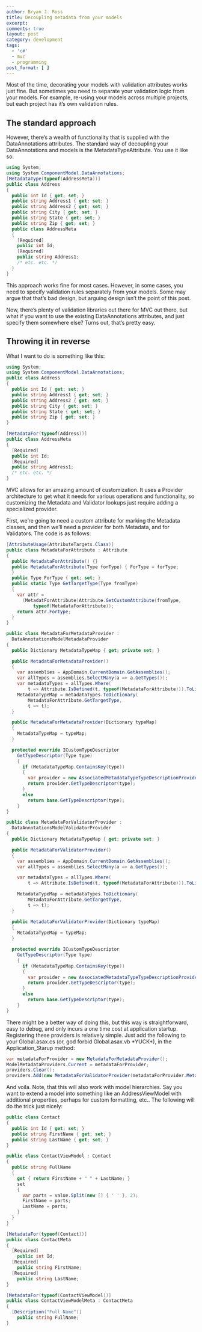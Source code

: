 ```yaml
---
author: Bryan J. Ross
title: Decoupling metadata from your models
excerpt:
comments: true
layout: post
category: development
tags:
  - 'c#'
  - mvc
  - programming
post_format: [ ]
---
```

Most of the time, decorating your models with validation attributes
works just fine. But sometimes you need to separate your validation
logic from your models. For example, re-using your models across
multiple projects, but each project has it’s own validation rules.

<!-- more -->

## The standard approach

However, there’s a wealth of functionality that is supplied with the
DataAnnotations attributes. The standard way of decoupling your
DataAnnotations and models is the MetadataTypeAttribute. You use it
like so:

``` c#
using System;
using System.ComponentModel.DataAnnotations;
[MetadataType(typeof(AddressMeta))]
public class Address
{
  public int Id { get; set; }
  public string Address1 { get; set; }
  public string Address2 { get; set; }
  public string City { get; set; }
  public string State { get; set; }
  public string Zip { get; set; }
  public class AddressMeta
  {
    [Required]
    public int Id;
    [Required]
    public string Address1;
    /* etc. etc. */
  }
}
```

This approach works fine for most cases. However, in some cases, you
need to specify validation rules separately from your models. Some may
argue that that’s bad design, but arguing design isn’t the point of
this post.

Now, there’s plenty of validation libraries out there for MVC out
there, but what if you want to use the existing DataAnnotations
attributes, and just specify them somewhere else? Turns out, that’s
pretty easy.

## Throwing it in reverse

What I want to do is something like this:

``` c#
using System;
using System.ComponentModel.DataAnnotations;
public class Address
{
  public int Id { get; set; }
  public string Address1 { get; set; }
  public string Address2 { get; set; }
  public string City { get; set; }
  public string State { get; set; }
  public string Zip { get; set; }
}

[MetadataFor(typeof(Address))]
public class AddressMeta
{
  [Required]
  public int Id;
  [Required]
  public string Address1;
  /* etc. etc. */
}
```


MVC allows for an amazing amount of customization. It uses a Provider
architecture to get what it needs for various operations and
functionality, so customizing the Metadata and Validator lookups just
require adding a specialized provider.

First, we’re going to need a custom attribute for marking the Metadata
classes, and then we’ll need a provider for both Metadata, and for
Validators. The code is as follows:

``` c#
[AttributeUsage(AttributeTargets.Class)]
public class MetadataForAttribute : Attribute
{
  public MetadataForAttribute() {}
  public MetadataForAttribute(Type forType) { ForType = forType;
  }
  public Type ForType { get; set; }
  public static Type GetTargetType(Type fromType)
  {
    var attr =
      (MetadatForAttribute)Attribute.GetCustomAttribute(fromType,
          typeof(MetadataForAttribute));
    return attr.ForType;
  }
}

public class MetadataForMetadataProvider :
  DataAnnotationsModelMetadataProvider
{
  public Dictionary MetadataTypeMap { get; private set; }

  public MetadataForMetadataProvider()
  {
    var assemblies = AppDomain.CurrentDomain.GetAssemblies();
    var allTypes = assemblies.SelectMany(a => a.GetTypes());
    var metadataTypes = allTypes.Where(
        t => Attribute.IsDefined(t, typeof(MetadataForAttribute))).ToList();
    MetadataTypeMap = metadataTypes.ToDictionary(
        MetadataForAttribute.GetTargetType,
        t => t);
  }

  public MetadataForMetadataProvider(Dictionary typeMap)
  {
    MetadataTypeMap = typeMap;
  }

  protected override ICustomTypeDescriptor
    GetTypeDescriptor(Type type)
    {
      if (MetadataTypeMap.ContainsKey(type))
      {
        var provider = new AssociatedMetadataTypeTypeDescriptionProvider(type, MetadataTypeMap[type]);
        return provider.GetTypeDescriptor(type);
      }
      else
        return base.GetTypeDescriptor(type);
    }
}

public class MetadataForValidatorProvider :
  DataAnnotationsModelValidatorProvider
{
  public Dictionary MetadataTypeMap { get; private set; }

  public MetadataForValidatorProvider()
  {
    var assemblies = AppDomain.CurrentDomain.GetAssemblies();
    var allTypes = assemblies.SelectMany(a => a.GetTypes());

    var metadataTypes = allTypes.Where(
        t => Attribute.IsDefined(t, typeof(MetadataForAttribute))).ToList();

    MetadataTypeMap = metadataTypes.ToDictionary(
        MetadataForAttribute.GetTargetType,
        t => t);
  }

  public MetadataForValidatorProvider(Dictionary typeMap)
  {
    MetadataTypeMap = typeMap;
  }

  protected override ICustomTypeDescriptor
    GetTypeDescriptor(Type type)
    {
      if (MetadataTypeMap.ContainsKey(type))
      {
        var provider = new AssociatedMetadataTypeTypeDescriptionProvider(type, MetadataTypeMap[type]);
        return provider.GetTypeDescriptor(type);
      }
      else
        return base.GetTypeDescriptor(type);
    }
}
```


There might be a better way of doing this, but this way is
straightforward, easy to debug, and only incurs a one time cost at
application startup. Registering these providers is relatively simple.
Just add the following to your Global.asax.cs (or, god forbid
Global.asax.vb \*YUCK\*), in the Application_Starup method:

``` c#
var metadataForProvider = new MetadataForMetadataProvider();
ModelMetadataProviders.Current = metadataForProvider;
providers.Clear();
providers.Add(new MetadataForValidatorProvider(metadataForProvider.MetadataTypeMap));
```

And voila. Note, that this will also work with model hierarchies. Say
you want to extend a model into something like an AddressViewModel
with additional properties, perhaps for custom formatting, etc.. The
following will do the trick just nicely:

``` c#
public class Contact
{
  public int Id { get; set; }
  public string FirstName { get; set; }
  public string LastName { get; set; }
}

public class ContactViewModel : Contact
{
  public string FullName
  {
    get { return FirstName + " " + LastName; }
    set
    {
      var parts = value.Split(new [] { ' ' }, 2);
      FirstName = parts;
      LastName = parts;
    }
  }
}

[MetadataFor(typeof(Contact))]
public class ContactMeta
{
  [Required]
    public int Id;
  [Required]
    public string FirstName;
  [Required]
    public string LastName;
}

[MetadataFor(typeof(ContactViewModel))]
public class ContactViewModelMeta : ContactMeta
{
  [Description("Full Name")]
    public string FullName;
}
```

